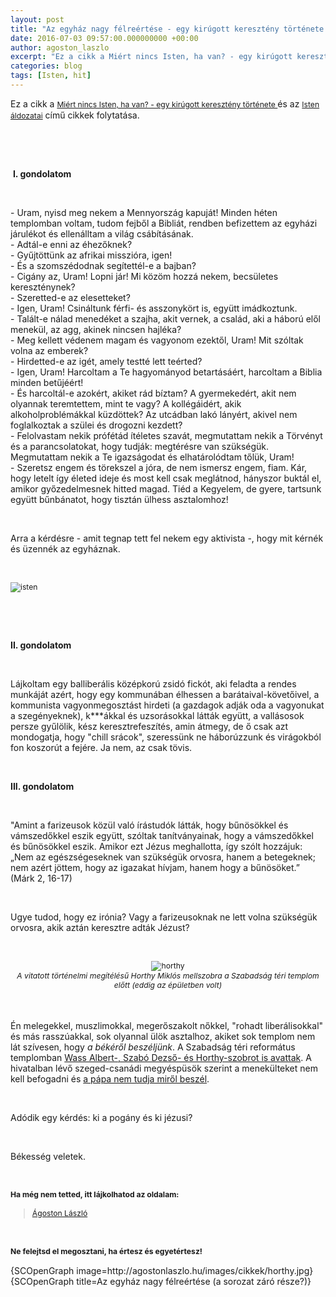 ```yaml
---
layout: post
title: "Az egyház nagy félreértése - egy kirúgott keresztény története III. rész"
date: 2016-07-03 09:57:00.000000000 +00:00
author: agoston_laszlo
excerpt: "Ez a cikk a Miért nincs Isten, ha van? - egy kirúgott keresztény története és az Isten áldozatai című cikkek folytatása."
categories: blog
tags: [Isten, hit]
---
```


<p>Ez a cikk a <a href="http://agostonlaszlo.hu/hu/blog/51-miert-nincs-isten-ha-van" target="_blank" style="font-size: 12.16px; line-height: 1.3em;">Miért nincs Isten, ha van? - egy kirúgott keresztény története&nbsp;</a>és az <a href="http://agostonlaszlo.hu/hu/blog/59-isten-aldozatai-egy-kirugott-kereszteny-tortenete-ii-resz" target="_blank" style="font-size: 12.16px; line-height: 1.3em;">Isten áldozatai</a> című cikkek folytatása.</p>
<p>&nbsp;</p>
<p>&nbsp;</p>
<p>&nbsp;<strong>I. gondolatom</strong></p>
<p>&nbsp;</p>
<p>- Uram, nyisd meg nekem a Mennyország kapuját! Minden héten templomban voltam, tudom fejből a Bibliát, rendben befizettem az egyházi járulékot és ellenálltam a világ csábításának.<br />- Adtál-e enni az éhezőknek?<br /> - Gyűjtöttünk az afrikai misszióra, igen!<br />- És a szomszédodnak segítettél-e a bajban?<br />- Cigány az, Uram! Lopni jár! Mi közöm hozzá nekem, becsületes kereszténynek?<br />- Szeretted-e az elesetteket?<br />- Igen, Uram! Csináltunk férfi- és asszonykört is, együtt imádkoztunk.<br />- Talált-e nálad menedéket a szajha, akit vernek, a család, aki a háború elől menekül, az agg, akinek nincsen hajléka?<br />- Meg kellett védenem magam és vagyonom ezektől, Uram! Mit szóltak volna az emberek?<br />- Hirdetted-e az igét, amely testté lett teérted?<br />- Igen, Uram! Harcoltam a Te hagyományod betartásáért, harcoltam a Biblia minden betűjéért!<br />- És harcoltál-e azokért, akiket rád bíztam? A gyermekedért, akit nem olyannak teremtettem, mint te vagy? A kollégáidért, akik alkoholproblémákkal küzdöttek? Az utcádban lakó lányért, akivel nem foglalkoztak a szülei és drogozni kezdett?<br />- Felolvastam nekik prófétád ítéletes szavát, megmutattam nekik a Törvényt és a parancsolatokat, hogy tudják: megtérésre van szükségük. Megmutattam nekik a Te igazságodat és elhatárolódtam tőlük, Uram!<br />- Szeretsz engem és törekszel a jóra, de nem ismersz engem, fiam. Kár, hogy letelt így életed ideje és most kell csak meglátnod, hányszor buktál el, amikor győzedelmesnek hitted magad. Tiéd a Kegyelem, de gyere, tartsunk együtt bűnbánatot, hogy tisztán ülhess asztalomhoz!</p>
<p>&nbsp;</p>
<p>Arra a kérdésre - amit tegnap tett fel nekem egy aktivista -, hogy mit kérnék és üzennék az egyháznak.</p>
<p>&nbsp;</p>
<p><img src="http://agostonlaszlo.hu/images/cikkek/isten.JPG" alt="isten" style="font-size: 12.16px; line-height: 15.808px;" /></p>
<p>&nbsp;</p>
<p>&nbsp;</p>
<p><strong>II. gondolatom</strong></p>
<p>&nbsp;</p>
<p>Lájkoltam egy balliberális középkorú zsidó fickót, aki feladta a rendes munkáját azért, hogy egy kommunában élhessen a barátaival-követőivel, a kommunista vagyonmegosztást hirdeti (a gazdagok adják oda a vagyonukat a szegényeknek), k***ákkal és uzsorásokkal látták együtt, a vallásosok persze gyűlölik, kész keresztrefeszítés, amin átmegy, de ő csak azt mondogatja, hogy "chill srácok", szeressünk ne háborúzzunk és virágokból fon koszorút a fejére. Ja nem, az csak tövis.</p>
<p style="text-align: center;">&nbsp;</p>
<p><strong>III. gondolatom</strong></p>
<p>&nbsp;</p>
<p>"Amint a farizeusok közül való írástudók látták, hogy bűnösökkel és vámszedőkkel eszik együtt, szóltak tanítványainak, hogy a vámszedőkkel és bűnösökkel eszik. Amikor ezt Jézus meghallotta, így szólt hozzájuk: „Nem az egészségeseknek van szükségük orvosra, hanem a betegeknek; nem azért jöttem, hogy az igazakat hívjam, hanem hogy a bűnösöket.” (Márk 2, 16-17)&nbsp;</p>
<p>&nbsp;</p>
<p>Ugye tudod, hogy ez irónia? Vagy a farizeusoknak ne lett volna szükségük orvosra, akik aztán keresztre adták Jézust?</p>
<p>&nbsp;</p>
<p style="text-align: center;"><img src="http://agostonlaszlo.hu/images/cikkek/horthy.jpg" alt="horthy" style="font-size: 12.16px; line-height: 15.808px; text-align: center;" /><br style="font-size: 12.16px; line-height: 15.808px; text-align: center;" /><em style="font-size: 12.16px; line-height: 15.808px; text-align: center;">A vitatott történelmi megítélésű Horthy Miklós mellszobra a Szabadság téri templom előtt (eddig az épületben volt)</em></p>
<p><br /><br />Én melegekkel, muszlimokkal, megerőszakolt nőkkel, "rohadt liberálisokkal" és más rasszúakkal, sok olyannal ülök asztalhoz, akiket sok templom nem lát szívesen, hogy <em>a békéről beszéljünk</em>. A Szabadság téri református templomban <a href="http://www.168ora.hu/itthon/horthy-miklos-ifj-hegedus-lorant-jobbik-reformatus-egyhaz-tiltakozas-palastjog-120457.html" target="_blank">Wass Albert-, Szabó Dezső- és Horthy-szobrot is avattak</a>. A hivatalban lévő szeged-csanádi megyéspüsök szerint a menekülteket nem kell befogadni és <a href="http://index.hu/belfold/2015/09/08/kiss-rigo_a_papa_nem_tudja_mirol_beszel/" target="_blank">a pápa nem tudja miről beszél</a>.</p>
<p>&nbsp;</p>
<p>Adódik egy kérdés: ki a pogány és ki jézusi?</p>
<p>&nbsp;</p>
<p>Békesség veletek.</p>
<p>&nbsp;</p>
<p><strong style="font-size: 12.16px; line-height: 15.808px;">Ha még nem tetted, itt lájkolhatod az oldalam:</strong></p>
<div class="fb-page" style="font-size: 12.16px; line-height: 15.808px;" data-href="https://www.facebook.com/agostonlaszloartist" data-width="250" data-height="100" data-small-header="false" data-adapt-container-width="false" data-hide-cover="true" data-show-facepile="false">
<div class="fb-xfbml-parse-ignore">
<blockquote cite="https://www.facebook.com/agostonlaszloartist"><a href="https://www.facebook.com/agostonlaszloartist">Ágoston László</a></blockquote>
</div>
</div>
<p>&nbsp;</p>
<p style="font-size: 12.16px; line-height: 15.808px;"><strong>Ne felejtsd el megosztani, ha értesz és egyetértesz!</strong></p>
<p>{SCOpenGraph image=http://agostonlaszlo.hu/images/cikkek/horthy.jpg} {SCOpenGraph title=Az egyház nagy félreértése (a sorozat záró része?)}</p>
<p>&nbsp;</p>
